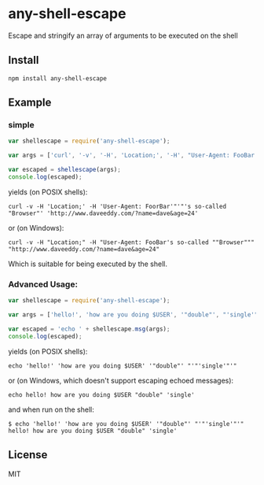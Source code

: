any-shell-escape
================

Escape and stringify an array of arguments to be executed on the shell

Install
-------

    npm install any-shell-escape

Example
-------

### simple

``` js
var shellescape = require('any-shell-escape');

var args = ['curl', '-v', '-H', 'Location;', '-H', "User-Agent: FooBar's so-called \"Browser\"", 'http://www.daveeddy.com/?name=dave&age=24'];

var escaped = shellescape(args);
console.log(escaped);
```

yields (on POSIX shells):

```
curl -v -H 'Location;' -H 'User-Agent: FoorBar'"'"'s so-called "Browser"' 'http://www.daveeddy.com/?name=dave&age=24'
```

or (on Windows):

```
curl -v -H "Location;" -H "User-Agent: FooBar's so-called ""Browser""" "http://www.daveeddy.com/?name=dave&age=24"
```

Which is suitable for being executed by the shell.

### Advanced Usage:

``` js
var shellescape = require('any-shell-escape');

var args = ['hello!', 'how are you doing $USER', '"double"', "'single'"];

var escaped = 'echo ' + shellescape.msg(args);
console.log(escaped);
```

yields (on POSIX shells):

```
echo 'hello!' 'how are you doing $USER' '"double"' "'"'single'"'"
```

or (on Windows, which doesn't support escaping echoed messages):

```
echo hello! how are you doing $USER "double" 'single'
```

and when run on the shell:

```
$ echo 'hello!' 'how are you doing $USER' '"double"' "'"'single'"'"
hello! how are you doing $USER "double" 'single'
```

License
-------

MIT
